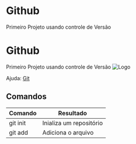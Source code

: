 # Github
Primeiro Projeto usando controle de Versão 

# Github
Primeiro Projeto usando controle de Versão 
![Logo](https://git-scm.com/images/logos/downloads/Git-Logo-2Color.png)

Ajuda: [Git](https://git-scm.com/doc)

## Comandos

Comando   | Resultado
--------  |----------
git init  | Inializa um repositório
git add   | Adiciona o arquivo
